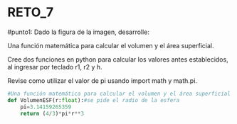 # RETO_7
#punto1: Dado la figura de la imagen, desarrolle:

Una función matemática para calcular el volumen y el área superficial.

Cree dos funciones en python para calcular los valores antes establecidos, al ingresar por teclado r1, r2 y h.

Revise como utilizar el valor de pi usando import math y math.pi.

```python
#Una función matemática para calcular el volumen y el área superficial
def VolumenESF(r:float):#se pide el radio de la esfera
    pi=3.14159265359
    return (4/3)*pi*r**3
```
